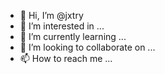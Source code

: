 - 👋 Hi, I’m @jxtry
- 👀 I’m interested in ...
- 🌱 I’m currently learning ...
- 💞️ I’m looking to collaborate on ...
- 📫 How to reach me ...

<!---
jxtry/jxtry is a ✨ special ✨ repository because its `README.md` (this file) appears on your GitHub profile.
You can click the Preview link to take a look at your changes.
--->
